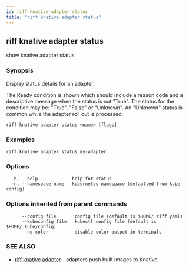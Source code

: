 ```yaml
---
id: riff-knative-adapter-status
title: "riff knative adapter status"
---
```

## riff knative adapter status

show knative adapter status

### Synopsis

Display status details for an adapter.

The Ready condition is shown which should include a reason code and a
descriptive message when the status is not "True". The status for the condition
may be: "True", "False" or "Unknown". An "Unknown" status is common while the
adapter roll out is processed.

```
riff knative adapter status <name> [flags]
```

### Examples

```
riff knative adapter status my-adapter
```

### Options

```
  -h, --help             help for status
  -n, --namespace name   kubernetes namespace (defaulted from kube config)
```

### Options inherited from parent commands

```
      --config file       config file (default is $HOME/.riff.yaml)
      --kubeconfig file   kubectl config file (default is $HOME/.kube/config)
      --no-color          disable color output in terminals
```

### SEE ALSO

* [riff knative adapter](riff_knative_adapter.md)	 - adapters push built images to Knative

